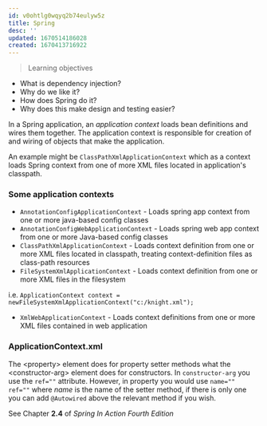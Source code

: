 ```yaml
---
id: v0ohtlg0wqyq2b74eulyw5z
title: Spring
desc: ''
updated: 1670514186028
created: 1670413716922
---
```

> Learning objectives
- What is dependency injection?
- Why do we like it?
- How does Spring do it?
- Why does this make design and testing easier?

In a Spring application, an *application context* loads bean definitions and wires them together.
The application context is responsible for creation of and wiring of objects that make the application.

An example might be `ClassPathXmlApplicationContext` which as a context loads Spring context from one of more XML files located in application's classpath.

### Some application contexts
- `AnnotationConfigApplicationContext` - Loads spring app context from one or more java-based config classes
- `AnnotationConfigWebApplicationContext` - Loads spring web app context from one or more Java-based config classes
- `ClassPathXmlApplicationContext` - Loads context definition from one or more XML files located in classpath, treating context-definition files as class-path resources
- `FileSystemXmlApplicationContext` - Loads context definition from one or more XML files in the filesystem

i.e. `ApplicationContext context = newFileSystemXmlApplicationContext("c:/knight.xml");`
- `XmlWebApplicationContext` - Loads context definitions from one or more XML files contained in web application


### ApplicationContext.xml
The <property\> element does for property setter methods what the <constructor-arg\> element does for constructors.
In `constructor-arg` you use the `ref=""` attribute. 
However, in property you would use `name="" ref=""` where *name* is the name of the setter method, if there is only one you can add `@Autowired` above the relevant method if you wish.

See Chapter **2.4** of *Spring In Action Fourth Edition*